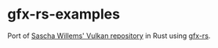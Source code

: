 # gfx-rs-examples
Port of [Sascha Willems' Vulkan repository](https://github.com/SaschaWillems/Vulkan) in Rust using [gfx-rs](https://github.com/gfx-rs/gfx).
